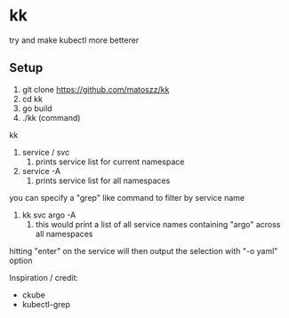 # kk
try and make kubectl more betterer

## Setup

1. git clone https://github.com/matoszz/kk
2. cd kk
3. go build
4. ./kk (command)

kk
1. service / svc
    1. prints service list for current namespace
2. service -A
    1. prints service list for all namespaces

you can specify a "grep" like command to filter by service name

1. kk svc argo -A
    1. this would print a list of all service names containing "argo" across all namespaces

hitting "enter" on the service will then output the selection with "-o yaml" option


Inspiration / credit:
- ckube
- kubectl-grep
